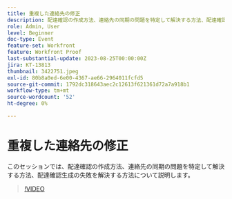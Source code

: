 ```yaml
---
title: 重複した連絡先の修正
description: 配達確認の作成方法、連絡先の同期の問題を特定して解決する方法、配達確認生成の失敗を解決する方法を説明します。
role: Admin, User
level: Beginner
doc-type: Event
feature-set: Workfront
feature: Workfront Proof
last-substantial-update: 2023-08-25T00:00:00Z
jira: KT-13813
thumbnail: 3422751.jpeg
exl-id: 80b8a0ed-6e00-4367-ae66-2964011fcfd5
source-git-commit: 1792dc318643aec2c12613f621361d72a7a918b1
workflow-type: tm+mt
source-wordcount: '52'
ht-degree: 0%

---
```


# 重複した連絡先の修正

このセッションでは、配達確認の作成方法、連絡先の同期の問題を特定して解決する方法、配達確認生成の失敗を解決する方法について説明します。

>[!VIDEO](https://video.tv.adobe.com/v/3422751/?learn=on)
